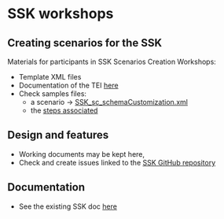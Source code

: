 # SSK workshops

## Creating scenarios for the SSK

Materials for participants in SSK Scenarios Creation Workshops:
* Template XML files
* Documentation of the TEI [here](https://parthenoswp4.github.io/SSK/)
* Check samples files:
  * a scenario -> [SSK_sc_schemaCustomization.xml](https://github.com/ParthenosWP4/SSK/blob/master/scenarios/SSK_sc_schemaCustomization.xml)
  * the [steps associated](github.com/ParthenosWP4/SSK/blob/master/steps)

## Design and features
* Working documents may be kept here,
* Check and create issues linked to the [SSK GitHub repository](https://github.com/ParthenosWP4/SSK/issues)

## Documentation
* See the existing SSK doc [here](https://parthenoswp4.github.io/SSK/)

